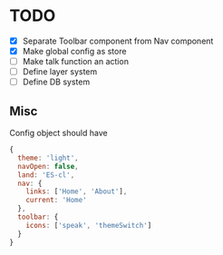 # TODO

- [x] Separate Toolbar component from Nav component
- [x] Make global config as store
- [ ] Make talk function an action
- [ ] Define layer system
- [ ] Define DB system

## Misc

Config object should have

```js
{
  theme: 'light',
  navOpen: false,
  land: 'ES-cl',
  nav: {
    links: ['Home', 'About'],
    current: 'Home'
  },
  toolbar: {
    icons: ['speak', 'themeSwitch']
  }
}
```